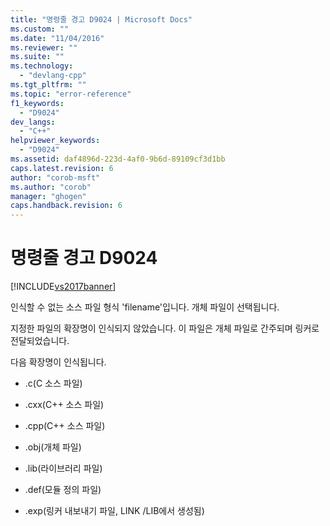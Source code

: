 ```yaml
---
title: "명령줄 경고 D9024 | Microsoft Docs"
ms.custom: ""
ms.date: "11/04/2016"
ms.reviewer: ""
ms.suite: ""
ms.technology: 
  - "devlang-cpp"
ms.tgt_pltfrm: ""
ms.topic: "error-reference"
f1_keywords: 
  - "D9024"
dev_langs: 
  - "C++"
helpviewer_keywords: 
  - "D9024"
ms.assetid: daf4896d-223d-4af0-9b6d-89109cf3d1bb
caps.latest.revision: 6
author: "corob-msft"
ms.author: "corob"
manager: "ghogen"
caps.handback.revision: 6
---
```

# 명령줄 경고 D9024
[!INCLUDE[vs2017banner](../../assembler/inline/includes/vs2017banner.md)]

인식할 수 없는 소스 파일 형식 'filename'입니다. 개체 파일이 선택됩니다.  
  
 지정한 파일의 확장명이 인식되지 않았습니다.  이 파일은 개체 파일로 간주되며 링커로 전달되었습니다.  
  
 다음 확장명이 인식됩니다.  
  
-   .c\(C 소스 파일\)  
  
-   .cxx\(C\+\+ 소스 파일\)  
  
-   .cpp\(C\+\+ 소스 파일\)  
  
-   .obj\(개체 파일\)  
  
-   .lib\(라이브러리 파일\)  
  
-   .def\(모듈 정의 파일\)  
  
-   .exp\(링커 내보내기 파일, LINK \/LIB에서 생성됨\)